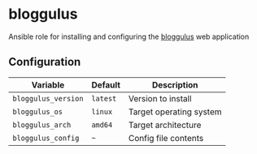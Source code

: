 # bloggulus

Ansible role for installing and configuring the [bloggulus](https://github.com/theandrew168/bloggulus) web application

## Configuration

| Variable            | Default  | Description             |
| ------------------- | -------- | ----------------------- |
| `bloggulus_version` | `latest` | Version to install      |
| `bloggulus_os`      | `linux`  | Target operating system |
| `bloggulus_arch`    | `amd64`  | Target architecture     |
| `bloggulus_config`  | `~`      | Config file contents    |
